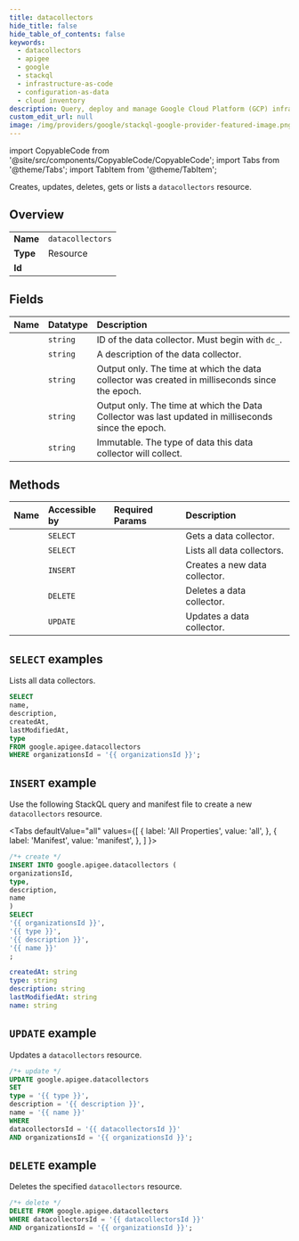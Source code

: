 ```yaml
---
title: datacollectors
hide_title: false
hide_table_of_contents: false
keywords:
  - datacollectors
  - apigee
  - google
  - stackql
  - infrastructure-as-code
  - configuration-as-data
  - cloud inventory
description: Query, deploy and manage Google Cloud Platform (GCP) infrastructure and resources using SQL
custom_edit_url: null
image: /img/providers/google/stackql-google-provider-featured-image.png
---
```


import CopyableCode from '@site/src/components/CopyableCode/CopyableCode';
import Tabs from '@theme/Tabs';
import TabItem from '@theme/TabItem';

Creates, updates, deletes, gets or lists a <code>datacollectors</code> resource.

## Overview
<table><tbody>
<tr><td><b>Name</b></td><td><code>datacollectors</code></td></tr>
<tr><td><b>Type</b></td><td>Resource</td></tr>
<tr><td><b>Id</b></td><td><CopyableCode code="google.apigee.datacollectors" /></td></tr>
</tbody></table>

## Fields
| Name | Datatype | Description |
|:-----|:---------|:------------|
| <CopyableCode code="name" /> | `string` | ID of the data collector. Must begin with `dc_`. |
| <CopyableCode code="description" /> | `string` | A description of the data collector. |
| <CopyableCode code="createdAt" /> | `string` | Output only. The time at which the data collector was created in milliseconds since the epoch. |
| <CopyableCode code="lastModifiedAt" /> | `string` | Output only. The time at which the Data Collector was last updated in milliseconds since the epoch. |
| <CopyableCode code="type" /> | `string` | Immutable. The type of data this data collector will collect. |

## Methods
| Name | Accessible by | Required Params | Description |
|:-----|:--------------|:----------------|:------------|
| <CopyableCode code="organizations_datacollectors_get" /> | `SELECT` | <CopyableCode code="datacollectorsId, organizationsId" /> | Gets a data collector. |
| <CopyableCode code="organizations_datacollectors_list" /> | `SELECT` | <CopyableCode code="organizationsId" /> | Lists all data collectors. |
| <CopyableCode code="organizations_datacollectors_create" /> | `INSERT` | <CopyableCode code="organizationsId" /> | Creates a new data collector. |
| <CopyableCode code="organizations_datacollectors_delete" /> | `DELETE` | <CopyableCode code="datacollectorsId, organizationsId" /> | Deletes a data collector. |
| <CopyableCode code="organizations_datacollectors_patch" /> | `UPDATE` | <CopyableCode code="datacollectorsId, organizationsId" /> | Updates a data collector. |

## `SELECT` examples

Lists all data collectors.

```sql
SELECT
name,
description,
createdAt,
lastModifiedAt,
type
FROM google.apigee.datacollectors
WHERE organizationsId = '{{ organizationsId }}'; 
```

## `INSERT` example

Use the following StackQL query and manifest file to create a new <code>datacollectors</code> resource.

<Tabs
    defaultValue="all"
    values={[
        { label: 'All Properties', value: 'all', },
        { label: 'Manifest', value: 'manifest', },
    ]
}>
<TabItem value="all">

```sql
/*+ create */
INSERT INTO google.apigee.datacollectors (
organizationsId,
type,
description,
name
)
SELECT 
'{{ organizationsId }}',
'{{ type }}',
'{{ description }}',
'{{ name }}'
;
```
</TabItem>
<TabItem value="manifest">

```yaml
createdAt: string
type: string
description: string
lastModifiedAt: string
name: string

```
</TabItem>
</Tabs>

## `UPDATE` example

Updates a <code>datacollectors</code> resource.

```sql
/*+ update */
UPDATE google.apigee.datacollectors
SET 
type = '{{ type }}',
description = '{{ description }}',
name = '{{ name }}'
WHERE 
datacollectorsId = '{{ datacollectorsId }}'
AND organizationsId = '{{ organizationsId }}';
```

## `DELETE` example

Deletes the specified <code>datacollectors</code> resource.

```sql
/*+ delete */
DELETE FROM google.apigee.datacollectors
WHERE datacollectorsId = '{{ datacollectorsId }}'
AND organizationsId = '{{ organizationsId }}';
```
